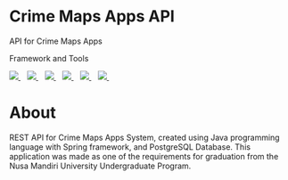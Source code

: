 # Crime Maps Apps API
API for Crime Maps Apps

Framework and Tools
<p>
  <a href="https://www.java.com/en/">
    <img src="https://img.shields.io/badge/Java-%230071C5.svg?&style=for-the-badge&logoColor=white" />
  </a>&nbsp;&nbsp;
  <a href="https://start.spring.io/">
    <img src="https://img.shields.io/badge/Spring-6DB33F?style=for-the-badge&logo=spring&logoColor=white" />
  </a>&nbsp;&nbsp;
  <a href="https://www.postgresql.org/">
    <img src="https://img.shields.io/badge/PostgreSQL-316192?style=for-the-badge&logo=postgresql&logoColor=white" />
  </a>&nbsp;&nbsp;
  <a href="https://www.jetbrains.com/idea/">
    <img src="https://img.shields.io/badge/IntelliJ_IDEA-000000.svg?style=for-the-badge&logo=intellij-idea&logoColor=white" />
  </a>&nbsp;&nbsp;
  <a href="https://www.postman.com/">
    <img src="https://img.shields.io/badge/Postman-FF6C37?style=for-the-badge&logo=Postman&logoColor=white" />
  </a>&nbsp;&nbsp;
  <a href="https://www.heroku.com/">
    <img src="https://img.shields.io/badge/Heroku-430098?style=for-the-badge&logo=heroku&logoColor=white" />
  </a>&nbsp;&nbsp;
</p>

# About
REST API for Crime Maps Apps System, created using Java programming language with Spring framework, and PostgreSQL Database. This application was made as one of the requirements for graduation from the Nusa Mandiri University Undergraduate Program.
